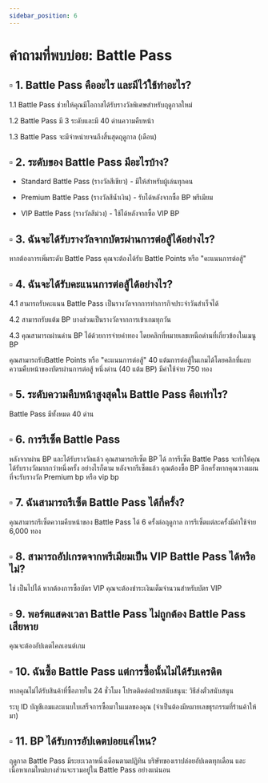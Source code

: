 ```yaml
---
sidebar_position: 6
---
```


#  คำถามที่พบบ่อย: Battle Pass

## ▫️ 1. Battle Pass คืออะไร และมีไว้ใช้ทำอะไร?

1.1 Battle Pass ช่วยให้คุณมีโอกาสได้รับรางวัลพิเศษสำหรับฤดูกาลใหม่ 

1.2 Battle Pass มี 3 ระดับและมี 40 ด่านความคืบหน้า 

1.3 Battle Pass จะมีจำหน่ายจนถึงสิ้นสุดฤดูกาล (เดือน)


## ▫️ 2. ระดับของ Battle Pass มีอะไรบ้าง?

- Standard Battle Pass (รางวัลสีเขียว) - มีให้สำหรับผู้เล่นทุกคน

- Premium Battle Pass (รางวัลสีน้ำเงิน) - รับได้หลังจากซื้อ BP พรีเมียม

- VIP Battle Pass (รางวัลสีม่วง) - ใช้ได้หลังจากซื้อ VIP BP


## ▫️ 3. ฉันจะได้รับรางวัลจากบัตรผ่านการต่อสู้ได้อย่างไร?

หากต้องการเพิ่มระดับ Battle Pass คุณจะต้องได้รับ Battle Points หรือ "คะแนนการต่อสู้"


## ▫️ 4. ฉันจะได้รับคะแนนการต่อสู้ได้อย่างไร?

4.1 สามารถรับคะแนน Battle Pass เป็นรางวัลจากการทำภารกิจประจำวันสำเร็จได้ 

4.2 สามารถรับแต้ม BP บางส่วนเป็นรางวัลจากการเข้าเกมทุกวัน

4.3 คุณสามารถผ่านด่าน BP ได้ด้วยการจ่ายค่าทอง โดยคลิกที่หมายเลขเหนือด่านที่เกี่ยวข้องในเมนู BP

คุณสามารถรับBattle Points หรือ "คะแนนการต่อสู้" 40 แต้มการต่อสู้ในเกมได้โดยคลิกที่แถบความคืบหน้าของบัตรผ่านการต่อสู้ หนึ่งด่าน (40 แต้ม BP) มีค่าใช้จ่าย 750 ทอง


## ▫️ 5. ระดับความคืบหน้าสูงสุดใน Battle Pass คือเท่าไร?

Battle Pass มีทั้งหมด 40 ด่าน


## ▫️ 6. การรีเซ็ต Battle Pass

หลังจากผ่าน BP และได้รับรางวัลแล้ว คุณสามารถรีเซ็ต BP ได้ การรีเซ็ต Battle Pass จะทำให้คุณได้รับรางวัลมากกว่าหนึ่งครั้ง อย่างไรก็ตาม หลังจากรีเซ็ตแล้ว คุณต้องซื้อ BP อีกครั้งหากคุณวางแผนที่จะรับรางวัล Premium bp หรือ vip bp


## ▫️ 7. ฉันสามารถรีเซ็ต Battle Pass ได้กี่ครั้ง?

คุณสามารถรีเซ็ตความคืบหน้าของ Battle Pass ได้ 6 ครั้งต่อฤดูกาล การรีเซ็ตแต่ละครั้งมีค่าใช้จ่าย 6,000 ทอง


## ▫️ 8. สามารถอัปเกรดจากพรีเมียมเป็น VIP Battle Pass ได้หรือไม่?

ใช่ เป็นไปได้ หากต้องการซื้อบัตร VIP คุณจะต้องชำระเงินเต็มจำนวนสำหรับบัตร VIP


## ▫️ 9. พอร์ตแสดงเวลา Battle Pass ไม่ถูกต้อง Battle Pass เสียหาย

คุณจะต้องอัปเดตไคลเอนต์เกม


## ▫️ 10. ฉันซื้อ Battle Pass แต่การซื้อนั้นไม่ได้รับเครดิต

หากคุณไม่ได้รับสินค้าที่ซื้อภายใน 24 ชั่วโมง โปรดติดต่อฝ่ายสนับสนุน: วิธีส่งตั๋วสนับสนุน

ระบุ ID บัญชีเกมและแนบใบเสร็จการซื้อมาในเมลของคุณ (จำเป็นต้องมีหมายเลขธุรกรรมที่ร้านค้าให้มา)


## ▫️ 11. BP ได้รับการอัปเดตบ่อยแค่ไหน?

ฤดูกาล Battle Pass มีระยะเวลาหนึ่งเดือนตามปฏิทิน บริษัทของเราปล่อยอัปเดตทุกเดือน และเนื้อหาเกมใหม่บางส่วนจะรวมอยู่ใน Battle Pass อย่างแน่นอน